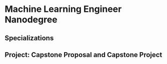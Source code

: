 # Machine Learning Engineer Nanodegree
## Specializations
## Project: Capstone Proposal and Capstone Project